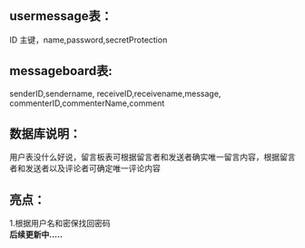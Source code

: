 ## usermessage表：
ID 主键，name,password,secretProtection
## messageboard表:
senderID,sendername,
receiveID,receivename,message,
commenterID,commenterName,comment
## 数据库说明：
用户表没什么好说，留言板表可根据留言者和发送者确实唯一留言内容，根据留言者和发送者以及评论者可确定唯一评论内容
## 亮点：
1.根据用户名和密保找回密码  
    **后续更新中.....**
